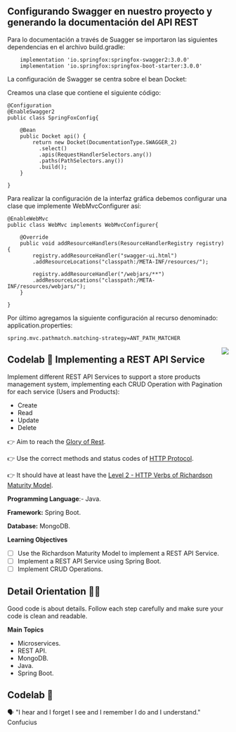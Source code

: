 ## Configurando Swagger en nuestro proyecto y generando la documentación del API REST

Para lo documentación a través de Suagger se importaron las siguientes dependencias en el archivo build.gradle:
```
	implementation 'io.springfox:springfox-swagger2:3.0.0'
	implementation 'io.springfox:springfox-boot-starter:3.0.0'
```
La configuración de Swagger se centra sobre el bean Docket:

Creamos una clase que contiene el siguiente código:
```
@Configuration
@EnableSwagger2
public class SpringFoxConfig{

    @Bean
    public Docket api() { 
        return new Docket(DocumentationType.SWAGGER_2)  
          .select()                                  
          .apis(RequestHandlerSelectors.any())              
          .paths(PathSelectors.any())                          
          .build();                                           
    }
    
}
```
Para realizar la configuración de la interfaz gráfica debemos configurar una clase que implemente WebMvcConfigurer así:
```
@EnableWebMvc
public class WebMvc implements WebMvcConfigurer{

    @Override
    public void addResourceHandlers(ResourceHandlerRegistry registry) {
        registry.addResourceHandler("swagger-ui.html")
        .addResourceLocations("classpath:/META-INF/resources/");

        registry.addResourceHandler("/webjars/**")
        .addResourceLocations("classpath:/META-INF/resources/webjars/");
    }
    
}
```
Por último agregamos la siguiente configuración al recurso denominado: application.properties:
```
spring.mvc.pathmatch.matching-strategy=ANT_PATH_MATCHER
```

<img align="right" src="https://github.com/ada-school/module-template/blob/main/ada.png">

## Codelab 🧪 Implementing a REST API Service

Implement different REST API Services to support a store products management system, implementing each CRUD Operation
with Pagination for each service (Users and Products):

- Create
- Read
- Update
- Delete

👉 Aim to reach the [Glory of Rest](https://martinfowler.com/articles/richardsonMaturityModel.html).

👉 Use the correct methods and status codes
of [HTTP Protocol](https://developer.mozilla.org/en-US/docs/Web/HTTP/Basics_of_HTTP).

👉 It should have at least have
the [Level 2 - HTTP Verbs of Richardson Maturity Model](https://martinfowler.com/articles/richardsonMaturityModel.html).

**Programming Language**:- Java.

**Framework:** Spring Boot.

**Database:** MongoDB.

**Learning Objectives**

- [ ]  Use the Richardson Maturity Model to implement a REST API Service.
- [ ]  Implement a REST API Service using Spring Boot.
- [ ]  Implement CRUD Operations.

## Detail Orientation 🤹🏽

Good code is about details. Follow each step carefully and make sure your code is clean and readable.

**Main Topics**

* Microservices.
* REST API.
* MongoDB.
* Java.
* Spring Boot.

## Codelab 🧪

🗣️ "I hear and I forget I see and I remember I do and I understand." Confucius


